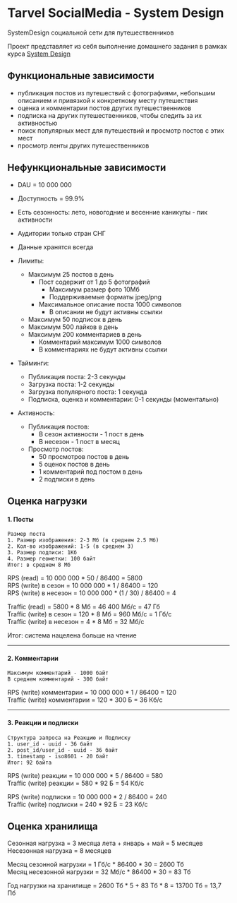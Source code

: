 # Tarvel SocialMedia - System Design

SystemDesign социальной сети для путешественников

Проект представляет из себя выполнение домашнего задания в рамках курса [System Design](https://balun.courses/courses/system_design#tariffs) 


## Функциональные зависимости

- публикация постов из путешествий с фотографиями, небольшим описанием и привязкой к конкретному месту путешествия
- оценка и комментарии постов других путешественников
- подписка на других путешественников, чтобы следить за их активностью
- поиск популярных мест для путешествий и просмотр постов с этих мест
- просмотр ленты других путешественников


## Нефункциональные зависимости 

- DAU = 10 000 000
- Доступность = 99.9%
- Есть сезонность: лето, новогодние и весенние каникулы - пик активности
- Аудитории только стран СНГ
- Данные хранятся всегда

  
- Лимиты:
	-  Максимум 25 постов в день 
		- Пост содержит от 1 до 5 фотографий
			- Максимум размер фото 10Мб
			- Поддерживаемые форматы jpeg/png
		- Максимальное описание поста 1000 символов
			- В описании не будут активны ссылки
	-  Максимум 50 подписок в день
	-  Максимум 500 лайков в день
	-  Максимум 200 комментариев в день 
		- Комментарий максимум 1000 символов
		- В комментариях не будут активны ссылки
 
    
- Тайминги:
	- Публикация поста: 2-3 секунды
	- Загрузка поста: 1-2 секунды 
	- Загрузка популярного поста: 1 секунда
	- Подписка, оценка и комментарии: 0-1 секунды (моментально)

   
- Активность:
	- Публикация постов:
		- В сезон активности - 1 пост в день 
		- В несезон - 1 пост в месяц
	- Просмотр постов:
		- 50 просмотров постов в день 
		- 5 оценок постов в день
		- 1 комментарий под постом в день 
		- 2 подписки в день 

    
## Оценка нагрузки

#### 1. Посты
	Размер поста
	1. Размер изображения: 2-3 Мб (в среднем 2.5 Мб)
	2. Кол-во изображений: 1-5 (в среднем 3)
	3. Размер подписи: 1Кб
	4. Размер геометки: 100 байт
	Итог: в среднем 8 Мб
	
RPS (read) = 10 000 000 * 50 / 86400 = 5800 \
RPS (write) в сезон = 10 000 000 * 1 / 86400 = 120 \
RPS (write) в несезон = 10 000 000 * (1 / 30) / 86400 = 4 

Traffic (read) = 5800 * 8 Мб = 46 400 Мб/с = 47 Гб \
Traffic (write) в сезон = 120 * 8 Мб =  960 Мб/c = 1 Гб/с \
Traffic (write) в несезон = 4 * 8 Мб = 32 Мб/c

Итог: система нацелена больше на чтение

---

#### 2. Комментарии 

    Максимум комментарий - 1000 байт 
    В среднем комментарий - 300 байт

RPS (write) комментарии = 10 000 000 * 1 / 86400 = 120 \
Traffic (write) комментарии = 120 * 300 Б = 36 Кб/с

---

#### 3. Реакции и подписки

	Структура запроса на Реакцию и Подписку
	1. user_id - uuid - 36 байт
	2. post_id/user_id - uuid - 36 байт 
	3. timestamp - iso8601 - 20 байт 
	Итог: 92 байта

RPS (write) реакции = 10 000 000 * 5 / 86400 = 580 \
Traffic (write) реакции = 580 * 92 Б =  54 Кб/c

RPS (write) подписки = 10 000 000 * 2 / 86400 = 240 \
Traffic (write) подписки = 240 * 92 Б =  23 Кб/с

## Оценка хранилища

Сезонная нагрузка = 3 месяца лета + январь + май = 5 месяцев  \
Несезонная нагрузка = 8 месяцев 

Месяц сезонной нагрузки = 1 Гб/с * 86400 * 30 = 2600 Тб \
Месяц несезонной нагрузки = 32 Мб/с * 86400 * 30 = 83 Тб

Год нагрузки на хранилище = 2600 Тб * 5 + 83 Тб * 8 = 13700 Тб = 13,7 Пб

